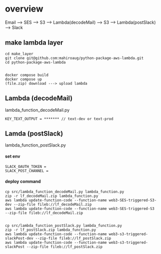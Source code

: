 # overview

Email --> SES --> S3 --> Lambda(decodeMail) --> S3 --> Lambda(postSlack) --> Slack

## make lambda layer

```
cd make_layer
git clone git@github.com:mahiroaug/python-package-aws-lambda.git
cd python-package-aws-lambda
```

```

```

```
docker compose build
docker compose up
(file.zip) download ---> upload lambda
```


## Lambda (decodeMail)

lambda_function_decodeMail.py

```
KEY_TEXT_OUTPUT = ******* // text-dev or text-prod
```


## Lamda (postSlack)

lambda_function_postSlack.py

#### set env

```
SLACK_OAUTH_TOKEN =
SLACK_POST_CHANNEL =
``````

#### <memo> deploy command

```
cp src/lambda_function_decodeMail.py lambda_function.py
zip -r lf_decodeMail.zip lambda_function.py
aws lambda update-function-code --function-name web3-SES-triggered-S3-dev --zip-file fileb://lf_decodeMail.zip
aws lambda update-function-code --function-name web3-SES-triggered-S3 --zip-file fileb://lf_decodeMail.zip


cp src/lambda_function_postSlack.py lambda_function.py
zip -r lf_postSlack.zip lambda_function.py
aws lambda update-function-code --function-name web3-s3-triggered-slackPost-dev --zip-file fileb://lf_postSlack.zip
aws lambda update-function-code --function-name web3-s3-triggered-slackPost --zip-file fileb://lf_postSlack.zip
```